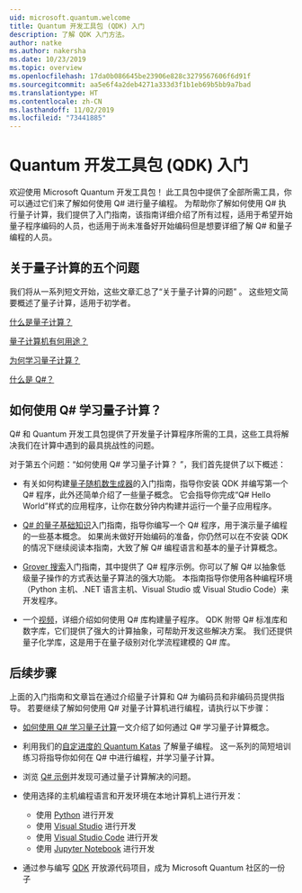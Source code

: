 ```yaml
---
uid: microsoft.quantum.welcome
title: Quantum 开发工具包 (QDK) 入门
description: 了解 QDK 入门方法。
author: natke
ms.author: nakersha
ms.date: 10/23/2019
ms.topic: overview
ms.openlocfilehash: 17da0b086645be23906e828c3279567606f6d91f
ms.sourcegitcommit: aa5e6f4a2deb4271a333d3f1b1eb69b5bb9a7bad
ms.translationtype: HT
ms.contentlocale: zh-CN
ms.lasthandoff: 11/02/2019
ms.locfileid: "73441885"
---
```

# <a name="get-started-with-the-quantum-development-kit-qdk"></a>Quantum 开发工具包 (QDK) 入门

欢迎使用 Microsoft Quantum 开发工具包！  此工具包中提供了全部所需工具，你可以通过它们来了解如何使用 Q# 进行量子编程。  为帮助你了解如何使用 Q# 执行量子计算，我们提供了入门指南，该指南详细介绍了所有过程，适用于希望开始量子程序编码的人员，也适用于尚未准备好开始编码但是想要详细了解 Q# 和量子编程的人员。

## <a name="five-questions-about-quantum-computing"></a>关于量子计算的五个问题

我们将从一系列短文开始，这些文章汇总了“关于量子计算的问题”  。 这些短文简要概述了量子计算，适用于初学者。

[什么是量子计算？](xref:microsoft.quantum.overview.what)

[量子计算机有何用途？](xref:microsoft.quantum.overview.computers)

[为何学习量子计算？](xref:microsoft.quantum.overview.why)

[什么是 Q#？](xref:microsoft.quantum.overview.qsharp)

## <a name="how-to-learn-quantum-computing-with-q"></a>如何使用 Q# 学习量子计算？

Q# 和 Quantum 开发工具包提供了开发量子计算程序所需的工具，这些工具将解决我们在计算中遇到的最具挑战性的问题。 

对于第五个问题：“如何使用 Q# 学习量子计算？  ”，我们首先提供了以下概述：

* 有关如何构建[量子随机数生成器](xref:microsoft.quantum.quickstarts.qrng)的入门指南，指导你安装 QDK 并编写第一个 Q# 程序，此外还简单介绍了一些量子概念。 它会指导你完成“Q# Hello World”样式的应用程序，让你在数分钟内构建并运行一个量子应用程序。

* [Q# 的量子基础知识](xref:microsoft.quantum.write-program)入门指南，指导你编写一个 Q# 程序，用于演示量子编程的一些基本概念。 如果尚未做好开始编码的准备，你仍然可以在不安装 QDK 的情况下继续阅读本指南，大致了解 Q# 编程语言和基本的量子计算概念。

* [Grover 搜索](xref:microsoft.quantum.quickstarts.search)入门指南，其中提供了 Q# 程序示例。你可以了解 Q# 以抽象低级量子操作的方式表达量子算法的强大功能。  本指南指导你使用各种编程环境（Python 主机、.NET 语言主机、Visual Studio 或 Visual Studio Code）来开发程序。    

*  一个[视频](https://www.microsoft.com/videoplayer/embed/RE2JOJf)，详细介绍如何使用 Q# 库构建量子程序。  QDK 附带 Q# 标准库和数字库，它们提供了强大的计算抽象，可帮助开发这些解决方案。 我们还提供量子化学库，这是用于在量子级别对化学流程建模的 Q# 库。

## <a name="next-steps"></a>后续步骤

上面的入门指南和文章旨在通过介绍量子计算和 Q# 为编码员和非编码员提供指导。  若要继续了解如何使用 Q# 对量子计算机进行编程，请执行以下步骤：

* [如何使用 Q# 学习量子计算](xref:microsoft.quantum.overview.learn)一文介绍了如何通过 Q# 学习量子计算概念。   

* 利用我们的[自定进度的 Quantum Katas](https://aka.ms/try-quantum-katas) 了解量子编程。 这一系列的简短培训练习将指导你如何在 Q# 中进行编程，并学习量子计算。 

* 浏览 [Q# 示例](https://docs.microsoft.com/samples/browse/?languages=qsharp)并发现可通过量子计算解决的问题。

* 使用选择的主机编程语言和开发环境在本地计算机上进行开发：
  * 使用 [Python](xref:microsoft.quantum.install#develop-with-python) 进行开发
  * 使用 [Visual Studio](xref:microsoft.quantum.install#develop-with-c-on-windows-using-visual-studio) 进行开发
  * 使用 [Visual Studio Code](xref:microsoft.quantum.install#develop-with-c-using-visual-studio-code) 进行开发
  * 使用 [Jupyter Notebook](xref:microsoft.quantum.install#develop-with-jupyter-notebooks) 进行开发

* 通过参与编写 [QDK](xref:microsoft.quantum.contributing) 开放源代码项目，成为 Microsoft Quantum 社区的一份子
